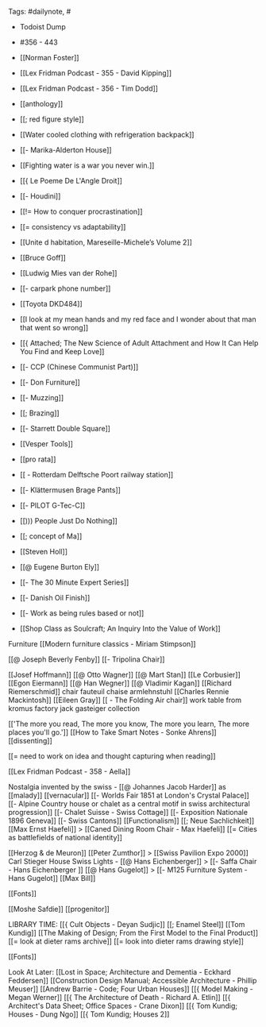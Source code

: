 
Tags: #dailynote, #
- Todoist Dump

- #356 - 443
- [[Norman Foster]] 
- [[Lex Fridman Podcast - 355 - David Kipping]]
- [[Lex Fridman Podcast - 356 - Tim Dodd]]
- [[anthology]]
- [[; red figure style]]
- [[Water cooled clothing with refrigeration backpack]]
- [[- Marika-Alderton House]]
- [[Fighting water is a war you never win.]]
- [[{ Le Poeme De L'Angle Droit]]
- [[- Houdini]]
- [[!= How to conquer procrastination]]
- [[= consistency vs adaptability]]
- [[Unite d habitation, Mareseille-Michele’s Volume 2]]
- [[Bruce Goff]] 
- [[Ludwig Mies van der Rohe]]
- [[- carpark phone number]]
- [[Toyota DKD484]]
- [[I look at my mean hands and my red face and I wonder about that man that went so wrong]]
- [[{  Attached; The New Science of Adult Attachment and How It Can Help You Find and Keep Love]]
- [[- CCP (Chinese Communist Part)]]
- [[- Don Furniture]]
- [[- Muzzing]]
- [[; Brazing]]
- [[- Starrett Double Square]]
- [[Vesper Tools]]
- [[pro rata]]
- [[ - Rotterdam Delftsche Poort railway station]]
- [[- Klättermusen Brage Pants]]
- [[- PILOT G-Tec-C]]
- [[))) People Just Do Nothing]]
- [[; concept of Ma]]
- [[Steven Holl]]
- [[@ Eugene Burton Ely]]
- [[- The 30 Minute Expert Series]]
- [[- Danish Oil Finish]]
- [[- Work as being rules based or not]]
- [[Shop Class as Soulcraft; An Inquiry Into the Value of Work]]

Furniture
[[Modern furniture classics - Miriam Stimpson]]

[[@ Joseph Beverly Fenby]]
[[- Tripolina Chair]]

[[Josef Hoffmann]]
[[@ Otto Wagner]]
[[@ Mart Stan]]
[[Le Corbusier]]
[[Egon Eiermann]]
[[@ Han Wegner]]
[[@ Vladimir Kagan]]
[[Richard Riemerschmid]]
chair fauteuil
chaise armlehnstuhl
[[Charles Rennie Mackintosh]]
[[Eileen Gray]]
[[ - The Folding Air chair]]
work table from kromus factory jack gasteiger collection



[['The more you read, The more you know, The more you learn, The more places you'll go.']]
[[How to Take Smart Notes - Sonke Ahrens]]
[[dissenting]]


[[= need to work on idea and thought capturing when reading]]

[[Lex Fridman Podcast - 358 - Aella]]




Nostalgia invented by the swiss - [[@ Johannes Jacob Harder]]
as [[malady]]
[[vernacular]]
[[- Worlds Fair 1851 at London's Crystal Palace]]
[[- Alpine Country house or chalet as a central motif in swiss architectural progression]]
[[- Chalet Suisse - Swiss Cottage]]
[[- Exposition Nationale 1896 Geneva]]
[[- Swiss Cantons]]
[[Functionalism]]
[[; Neue Sachlichkeit]]
[[Max Ernst Haefeli]] > [[Caned Dining Room Chair - Max Haefeli]]
[[= Cities as battlefields of national identity]]

[[Herzog & de Meuron]]
[[Peter Zumthor]] > [[Swiss Pavilion Expo 2000]]
Carl Stieger House
Swiss Lights -
[[@ Hans Eichenberger]] > [[- Saffa Chair - Hans Eichenberger ]]
[[@ Hans Gugelot]] > [[- M125 Furniture System - Hans Gugelot]]
[[Max Bill]]

[[Fonts]]

[[Moshe Safdie]]
[[progenitor]]

LIBRARY TIME:
[[{ Cult Objects - Deyan Sudjic]]
[[; Enamel Steel]]
[[Tom Kundig]]
[[The Making of Design; From the First Model to the Final Product]]
[[= look at dieter rams archive]]
[[= look into dieter rams drawing style]]

[[Fonts]]

Look At Later:
[[Lost in Space; Architecture and Dementia - Eckhard Feddersen]]
[[Construction Design Manual; Accessible Architecture - Phillip Meuser]]
[[Andrew Barrie - Code; Four Urban Houses]]
[[{ Model Making - Megan Werner]]
[[{ The Architecture of Death - Richard A. Etlin]]
[[{ Architect's Data Sheet; Office Spaces - Crane Dixon]]
[[{ Tom Kundig; Houses - Dung Ngo]]
[[{ Tom Kundig; Houses 2]]